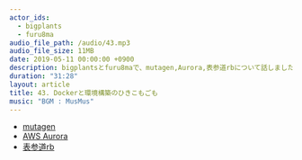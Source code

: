 ```yaml
---
actor_ids:
  - bigplants
  - furu8ma
audio_file_path: /audio/43.mp3
audio_file_size: 11MB
date: 2019-05-11 00:00:00 +0900
description: bigplantsとfuru8maで、mutagen,Aurora,表参道rbについて話しました。
duration: "31:28"
layout: article
title: 43. Dockerと環境構築のひきこもごも
music: "BGM : MusMus"
---
```


- [mutagen](https://mutagen.io/)
- [AWS Aurora](https://aws.amazon.com/jp/rds/aurora/)
- [表参道rb](https://omotesandorb.connpass.com/)

